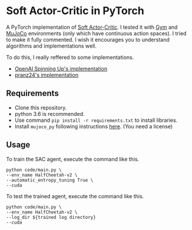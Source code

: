 # Soft Actor-Critic in PyTorch
A PyTorch implementation of [Soft Actor-Critic](https://arxiv.org/pdf/1812.05905.pdf). I tested it with [Gym](https://gym.openai.com/) and [MuJoCo](http://www.mujoco.org/) environments (only which have continuous action spaces). I tried to make it fully commented. I wish it encourages you to understand algorithms and implementations well.

To do this, I really reffered to some implementations.
- [OpenAI Spinning Up's implementation](https://github.com/openai/spinningup)
- [pranz24's implementation](https://github.com/pranz24/pytorch-soft-actor-critic)

## Requirements
- Clone this repository.
- python 3.6 is recommended.
- Use command `pip install -r requirements.txt` to install libraries.
- Install `mujoco_py` following instructions [here](https://github.com/openai/mujoco-py). (You need a license)

## Usage
To train the SAC agent, execute the command like this.
```
python code/main.py \
--env_name HalfCheetah-v2 \
--automatic_entropy_tuning True \
--cuda
```

To test the trained agent, execute the command like this.
```
python code/main.py \
--env_name HalfCheetah-v2 \
--log_dir ${trained log directory}
--cuda
```
